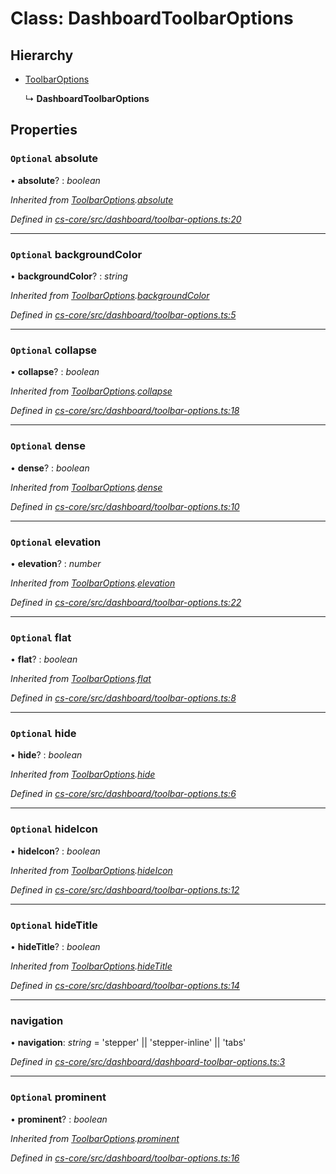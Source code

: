 # Class: DashboardToolbarOptions

## Hierarchy

* [ToolbarOptions](_cs_core_src_dashboard_toolbar_options_.toolbaroptions.md)

  ↳ **DashboardToolbarOptions**

## Properties

### `Optional` absolute

• **absolute**? : *boolean*

*Inherited from [ToolbarOptions](_cs_core_src_dashboard_toolbar_options_.toolbaroptions.md).[absolute](_cs_core_src_dashboard_toolbar_options_.toolbaroptions.md#optional-absolute)*

*Defined in [cs-core/src/dashboard/toolbar-options.ts:20](https://github.com/TNOCS/csnext/blob/40018c3a/packages/cs-core/src/dashboard/toolbar-options.ts#L20)*

___

### `Optional` backgroundColor

• **backgroundColor**? : *string*

*Inherited from [ToolbarOptions](_cs_core_src_dashboard_toolbar_options_.toolbaroptions.md).[backgroundColor](_cs_core_src_dashboard_toolbar_options_.toolbaroptions.md#optional-backgroundcolor)*

*Defined in [cs-core/src/dashboard/toolbar-options.ts:5](https://github.com/TNOCS/csnext/blob/40018c3a/packages/cs-core/src/dashboard/toolbar-options.ts#L5)*

___

### `Optional` collapse

• **collapse**? : *boolean*

*Inherited from [ToolbarOptions](_cs_core_src_dashboard_toolbar_options_.toolbaroptions.md).[collapse](_cs_core_src_dashboard_toolbar_options_.toolbaroptions.md#optional-collapse)*

*Defined in [cs-core/src/dashboard/toolbar-options.ts:18](https://github.com/TNOCS/csnext/blob/40018c3a/packages/cs-core/src/dashboard/toolbar-options.ts#L18)*

___

### `Optional` dense

• **dense**? : *boolean*

*Inherited from [ToolbarOptions](_cs_core_src_dashboard_toolbar_options_.toolbaroptions.md).[dense](_cs_core_src_dashboard_toolbar_options_.toolbaroptions.md#optional-dense)*

*Defined in [cs-core/src/dashboard/toolbar-options.ts:10](https://github.com/TNOCS/csnext/blob/40018c3a/packages/cs-core/src/dashboard/toolbar-options.ts#L10)*

___

### `Optional` elevation

• **elevation**? : *number*

*Inherited from [ToolbarOptions](_cs_core_src_dashboard_toolbar_options_.toolbaroptions.md).[elevation](_cs_core_src_dashboard_toolbar_options_.toolbaroptions.md#optional-elevation)*

*Defined in [cs-core/src/dashboard/toolbar-options.ts:22](https://github.com/TNOCS/csnext/blob/40018c3a/packages/cs-core/src/dashboard/toolbar-options.ts#L22)*

___

### `Optional` flat

• **flat**? : *boolean*

*Inherited from [ToolbarOptions](_cs_core_src_dashboard_toolbar_options_.toolbaroptions.md).[flat](_cs_core_src_dashboard_toolbar_options_.toolbaroptions.md#optional-flat)*

*Defined in [cs-core/src/dashboard/toolbar-options.ts:8](https://github.com/TNOCS/csnext/blob/40018c3a/packages/cs-core/src/dashboard/toolbar-options.ts#L8)*

___

### `Optional` hide

• **hide**? : *boolean*

*Inherited from [ToolbarOptions](_cs_core_src_dashboard_toolbar_options_.toolbaroptions.md).[hide](_cs_core_src_dashboard_toolbar_options_.toolbaroptions.md#optional-hide)*

*Defined in [cs-core/src/dashboard/toolbar-options.ts:6](https://github.com/TNOCS/csnext/blob/40018c3a/packages/cs-core/src/dashboard/toolbar-options.ts#L6)*

___

### `Optional` hideIcon

• **hideIcon**? : *boolean*

*Inherited from [ToolbarOptions](_cs_core_src_dashboard_toolbar_options_.toolbaroptions.md).[hideIcon](_cs_core_src_dashboard_toolbar_options_.toolbaroptions.md#optional-hideicon)*

*Defined in [cs-core/src/dashboard/toolbar-options.ts:12](https://github.com/TNOCS/csnext/blob/40018c3a/packages/cs-core/src/dashboard/toolbar-options.ts#L12)*

___

### `Optional` hideTitle

• **hideTitle**? : *boolean*

*Inherited from [ToolbarOptions](_cs_core_src_dashboard_toolbar_options_.toolbaroptions.md).[hideTitle](_cs_core_src_dashboard_toolbar_options_.toolbaroptions.md#optional-hidetitle)*

*Defined in [cs-core/src/dashboard/toolbar-options.ts:14](https://github.com/TNOCS/csnext/blob/40018c3a/packages/cs-core/src/dashboard/toolbar-options.ts#L14)*

___

###  navigation

• **navigation**: *string* =  'stepper' || 'stepper-inline' || 'tabs'

*Defined in [cs-core/src/dashboard/dashboard-toolbar-options.ts:3](https://github.com/TNOCS/csnext/blob/40018c3a/packages/cs-core/src/dashboard/dashboard-toolbar-options.ts#L3)*

___

### `Optional` prominent

• **prominent**? : *boolean*

*Inherited from [ToolbarOptions](_cs_core_src_dashboard_toolbar_options_.toolbaroptions.md).[prominent](_cs_core_src_dashboard_toolbar_options_.toolbaroptions.md#optional-prominent)*

*Defined in [cs-core/src/dashboard/toolbar-options.ts:16](https://github.com/TNOCS/csnext/blob/40018c3a/packages/cs-core/src/dashboard/toolbar-options.ts#L16)*
